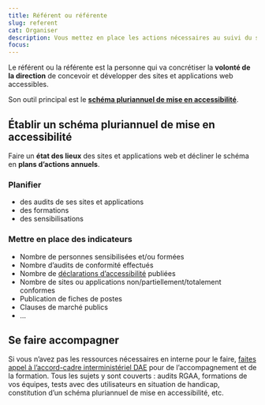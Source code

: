 ```yaml
---
title: Référent ou référente
slug: referent
cat: Organiser
description: Vous mettez en place les actions nécessaires au suivi du schéma pluriannuel
focus:
---
```


Le référent ou la référente est la personne qui va concrétiser la **volonté de la direction** de concevoir et développer des sites et applications web accessibles. 

Son outil principal est le [**schéma pluriannuel de mise en accessibilité**](../../schema-pluriannuel). 


## Établir un schéma pluriannuel de mise en accessibilité

Faire un **état des lieux** des sites et applications web et décliner le schéma en **plans d’actions annuels**.

### Planifier

* des audits de ses sites et applications
* des formations 
* des sensibilisations


### Mettre en place des indicateurs 

* Nombre de personnes sensibilisées et/ou formées
* Nombre d’audits de conformité effectués
* Nombre de [déclarations d’accessibilité](../../declaration-accessibilite) publiées
* Nombre de sites ou applications non/partiellement/totalement conformes
* Publication de fiches de postes 
* Clauses de marché publics
* ...

## Se faire accompagner

Si vous n’avez pas les ressources nécessaires en interne pour le faire, [faites appel à l’accord-cadre interministériel DAE](../../accord-cadre-dae/) pour de l’accompagnement et de la formation. Tous les sujets y sont couverts : audits RGAA, formations de vos équipes, tests avec des utilisateurs en situation de handicap, constitution d’un schéma pluriannuel de mise en accessibilité, etc.


